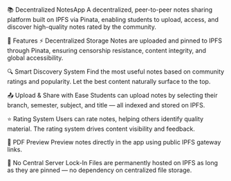 📚 Decentralized NotesApp
A decentralized, peer-to-peer notes sharing platform built on IPFS via Pinata, enabling students to upload, access, and discover high-quality notes rated by the community.

🚀 Features
⚡ Decentralized Storage
Notes are uploaded and pinned to IPFS through Pinata, ensuring censorship resistance, content integrity, and global accessibility.

🔍 Smart Discovery System
Find the most useful notes based on community ratings and popularity. Let the best content naturally surface to the top.

📤 Upload & Share with Ease
Students can upload notes by selecting their branch, semester, subject, and title — all indexed and stored on IPFS.

⭐ Rating System
Users can rate notes, helping others identify quality material. The rating system drives content visibility and feedback.

📄 PDF Preview
Preview notes directly in the app using public IPFS gateway links.

🧠 No Central Server Lock-In
Files are permanently hosted on IPFS as long as they are pinned — no dependency on centralized file storage.
